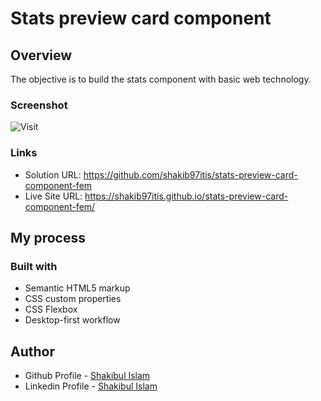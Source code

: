# Stats preview card component

## Overview

The objective is to build the stats component with basic web technology.

### Screenshot

![Visit](./desktop-preview.jpg)

### Links

- Solution URL: https://github.com/shakib97itis/stats-preview-card-component-fem
- Live Site URL: https://shakib97itis.github.io/stats-preview-card-component-fem/ 

## My process

### Built with

- Semantic HTML5 markup
- CSS custom properties
- CSS Flexbox
- Desktop-first workflow

## Author

- Github Profile - [Shakibul Islam](https://github.com/shakib1010)
- Linkedin Profile - [Shakibul Islam](https://www.linkedin.com/in/shakibul-islam-bb9935143/)
